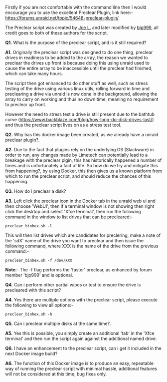 Firstly if you are not comfortable with the command line then i would encourage you to use the excellent Preclear Plugin, link here:- 
https://forums.unraid.net/topic/54648-preclear-plugin/

The Preclear script was created by [Joe L.](https://forums.unraid.net/topic/2732-preclear_disksh-a-new-utility-to-burn-in-and-pre-clear-disks-for-quick-add/) and later modified by [bjp999](https://forums.unraid.net/topic/30921-unofficial-faster-preclear/), all credit goes to both of these authors for the script.

**Q1.** What is the purpose of the preclear script, and is it still required?

**A1.** Originally the preclear script was designed to do one thing, preclear drives in readiness to be added to the array, the reason we wanted to preclear the drives up front is because doing this using unraid used to cause the entire array to be inaccessible until the preclear had finished, which can take many hours.

The script then got enhanced to do other stuff as well, such as stress testing of the drive using various linux utils, rolling forward in time and preclearing a drive via unraid is now done in the background, allowing the array to carry on working and thus no down time, meaning no requirement to preclear up front.

However the need to stress test a drive is still present due to the bathtub curve (https://www.backblaze.com/blog/how-long-do-disk-drives-last/) and thus the preclear script lives on as a stress test tool.

**Q2.** Why has this docker image been created, as we already have a unraid preclear plugin?.

**A2.** Due to the fact that plugins rely on the underlying OS (Slackware) in order to run, any changes made by Limetech can potentially lead to a breakage with the preclear plgin, this has historically happened a number of times and is unfortunately a fact of life. So how do we try and mitigate this from happening?, by using Docker, this then gives us a known platform from which to run the preclear script, and should reduce the chances of this happening.

**Q3.** How do i preclear a disk?

**A3.** Left click the preclear icon in the Docker tab in the unraid web ui and then choose 'WebUI', then if a terminal window is not showing then right click the desktop and select 'Xfce terminal', then run the following command in the window to list drives that can be precleared:-

```preclear_binhex.sh -l```

This will then list drives which are candidates for preclering, make a note of the 'sdX' name of the drive you want to preclear and then issue the following command, where XXX is the name of the drive from the previous command:-

```preclear_binhex.sh -f /dev/XXX```

**Note**:- The -f flag performs the 'faster' preclear, as enhanced by forum member 'bjp999' and is optional.

**Q4.** Can i perform other partial wipes or test to ensure the drive is precleared with this script?

**A4.** Yes there are multiple options with the preclear script, please execute the following to view all options:-

```preclear_binhex.sh -h``` 

**Q5.** Can i preclear multiple disks at the same time?.

**A5.** Yes this is possible, you simply create an additional 'tab' in the 'Xfce terminal' and then run the script again against the additional named drive.

**Q6.** I have an enhancement to the preclear script, can i get it included in the next Docker image build?

**A6.** The function of this Docker image is to produce an easy, repeatable way of running the preclear script with minimal hassle, additional features will not be considered at this time, bug fixes only.
